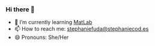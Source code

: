 ### Hi there 👋

<!--
**StephanieF/StephanieF** is a ✨ _special_ ✨ repository because its `README.md` (this file) appears on your GitHub profile.

Here are some ideas to get you started:

- 🔭 I’m currently working on ...
- 🌱 I’m currently learning [MatLab](https://www.mathworks.com/)
- 👯 I’m looking to collaborate on ...
- 🤔 I’m looking for help with ...
- 💬 Ask me about ...
- 📫 How to reach me: [stephaniefuda@stephaniecod.es](mailto=stephaniefuda@stephaniecod.es)
- 😄 Pronouns: She/Her
- ⚡ Fun fact: ...
-->

- 🌱 I’m currently learning [MatLab](https://www.mathworks.com/)
- 📫 How to reach me: [stephaniefuda@stephaniecod.es](mailto=stephaniefuda@stephaniecod.es)
- 😄 Pronouns: She/Her
